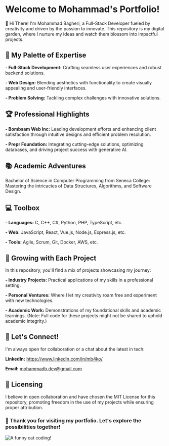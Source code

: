 # Welcome to Mohammad's Portfolio!
🚀 Hi There! I'm Mohammad Bagheri, a Full-Stack Developer fueled by creativity and driven by the passion to innovate. This repository is my digital garden, where I nurture my ideas and watch them blossom into impactful projects.

## 🎨 My Palette of Expertise
**- Full-Stack Development:** Crafting seamless user experiences and robust backend solutions.

**- Web Design:** Blending aesthetics with functionality to create visually appealing and user-friendly interfaces.

**- Problem Solving:** Tackling complex challenges with innovative solutions.

## 🏆 Professional Highlights
**- Bombsam Web Inc:** Leading development efforts and enhancing client satisfaction through intuitive designs and efficient problem resolution.

**- Prepr Foundation:** Integrating cutting-edge solutions, optimizing databases, and driving project success with generative AI.

## 📚 Academic Adventures
Bachelor of Science in Computer Programming from Seneca College: Mastering the intricacies of Data Structures, Algorithms, and Software Design.

## 💻 Toolbox
**- Languages:** C, C++, C#, Python, PHP, TypeScript, etc.

**- Web:** JavaScript, React, Vue.js, Node.js, Express.js, etc.

**- Tools:** Agile, Scrum, Git, Docker, AWS, etc.

## 🌱 Growing with Each Project
In this repository, you'll find a mix of projects showcasing my journey:

**- Industry Projects:** Practical applications of my skills in a professional setting.

**- Personal Ventures:** Where I let my creativity roam free and experiment with new technologies.

**- Academic Work:** Demonstrations of my foundational skills and academic learnings. (Note: Full code for these projects might not be shared to uphold academic integrity.)

## 🤝 Let's Connect!
I'm always open for collaboration or a chat about the latest in tech:

**LinkedIn:** https://www.linkedin.com/in/mb4ko/

**Email:** mohammadb.dev@gmail.com

## 📜 Licensing
I believe in open collaboration and have chosen the MIT License for this repository, promoting freedom in the use of my projects while ensuring proper attribution.

### 🌟 Thank you for visiting my portfolio. Let's explore the possibilities together!

![A funny cat coding!](https://images-cdn.exchange.art/qshqgr0cjqmr5phD1tK-3gnohYWmfcXwx6VWnk27o38?ext=fastly&optimize=medium)

